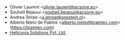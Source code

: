 - Olivier Laurent \<<olivier.laurent@acsone.eu>\>
- Souheil Bejaoui \<<souheil.bejaoui@acsone.eu>\>
- Andrea Stirpe \<<a.stirpe@onestein.nl>\>
- Alberto Nieto de Pablos \<<alberto.nieto@braintec.com>\>
  (<https://braintec.com>)
- [Heliconia Solutions Pvt. Ltd.](https://www.heliconia.io)
